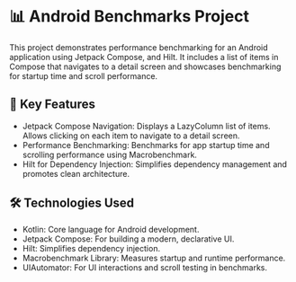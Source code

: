 # 📊 Android Benchmarks Project

This project demonstrates performance benchmarking for an Android application using Jetpack Compose, and Hilt. It includes a list of items in Compose that navigates to a detail screen and showcases benchmarking for startup time and scroll performance.

## 🚀 Key Features

- Jetpack Compose Navigation:
Displays a LazyColumn list of items.
Allows clicking on each item to navigate to a detail screen.
- Performance Benchmarking:
Benchmarks for app startup time and scrolling performance using Macrobenchmark.
- Hilt for Dependency Injection:
Simplifies dependency management and promotes clean architecture.

## 🛠️ Technologies Used

- Kotlin: Core language for Android development.
- Jetpack Compose: For building a modern, declarative UI.
- Hilt: Simplifies dependency injection.
- Macrobenchmark Library: Measures startup and runtime performance.
- UIAutomator: For UI interactions and scroll testing in benchmarks.


